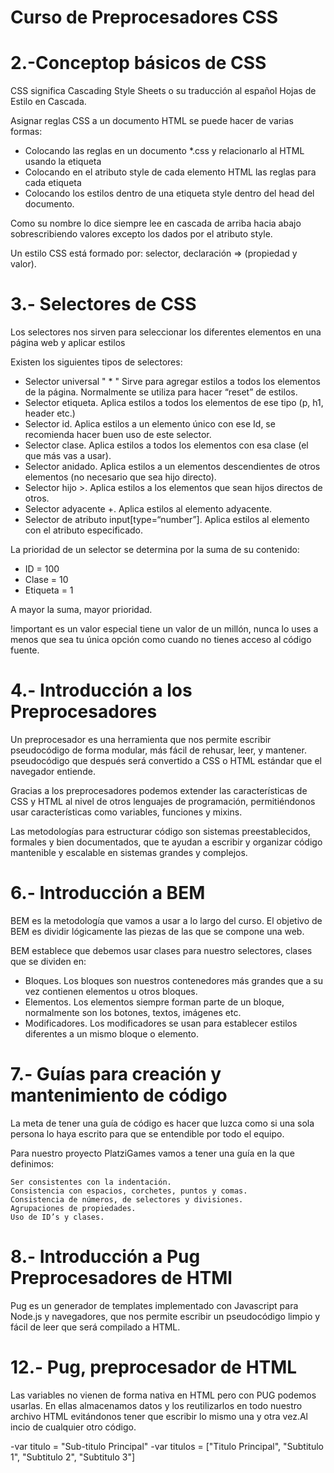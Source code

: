 # Curso de Preprocesadores CSS
2.-Conceptop básicos de CSS
===========================
CSS significa Cascading Style Sheets o su traducción al español Hojas de Estilo en Cascada.

Asignar reglas CSS a un documento HTML se puede hacer de varias formas:

  - Colocando las reglas en un documento *.css y relacionarlo al HTML usando la etiqueta
  - Colocando en el atributo style de cada elemento HTML las reglas para cada etiqueta
  - Colocando los estilos dentro de una etiqueta style dentro del head del documento.

Como su nombre lo dice siempre lee en cascada de arriba hacia abajo sobrescribiendo valores excepto los dados por el atributo style.

Un estilo CSS está formado por: selector, declaración => (propiedad y valor).

3.- Selectores de CSS
=====================
Los selectores nos sirven para seleccionar los diferentes elementos en una página web y aplicar estilos

Existen los siguientes tipos de selectores:

  - Selector universal " * " Sirve para agregar estilos a todos los elementos de la página. 
    Normalmente se utiliza para hacer “reset” de estilos.
  - Selector etiqueta. Aplica estilos a todos los elementos de ese tipo (p, h1, header etc.)
  - Selector id. Aplica estilos a un elemento único con ese Id, se recomienda hacer buen uso de 
    este selector.
  - Selector clase. Aplica estilos a todos los elementos con esa clase (el que más vas a usar).
  - Selector anidado. Aplica estilos a un elementos descendientes de otros elementos (no necesario 
    que sea hijo directo).
  - Selector hijo >. Aplica estilos a los elementos que sean hijos directos de otros.
  - Selector adyacente +. Aplica estilos al elemento adyacente.
  - Selector de atributo input[type=“number”]. Aplica estilos al elemento con el atributo 
    especificado.

La prioridad de un selector se determina por la suma de su contenido:

  - ID = 100
  - Clase = 10
  - Etiqueta = 1

A mayor la suma, mayor prioridad.

!important es un valor especial tiene un valor de un millón, nunca lo uses a menos que sea tu única opción como cuando no tienes acceso al código fuente.

4.- Introducción a los Preprocesadores
======================================
Un preprocesador es una herramienta que nos permite escribir pseudocódigo de forma modular, más fácil de rehusar, leer, y mantener. pseudocódigo que después será convertido a CSS o HTML estándar que el navegador entiende.

Gracias a los preprocesadores podemos extender las características de CSS y HTML al nivel de otros lenguajes de programación, permitiéndonos usar características como variables, funciones y mixins.

Las metodologías para estructurar código son sistemas preestablecidos, formales y bien documentados, que te ayudan a escribir y organizar código mantenible y escalable en sistemas grandes y complejos.

6.- Introducción a BEM
=====================
BEM es la metodología que vamos a usar a lo largo del curso. El objetivo de BEM es dividir lógicamente las piezas de las que se compone una web.

BEM establece que debemos usar clases para nuestro selectores, clases que se dividen en:

  - Bloques. Los bloques son nuestros contenedores más grandes que a su vez contienen elementos u 
    otros bloques.
  - Elementos. Los elementos siempre forman parte de un bloque, normalmente son los botones, 
    textos, imágenes etc.
  - Modificadores. Los modificadores se usan para establecer estilos diferentes a un mismo bloque o 
    elemento.

7.- Guías para creación y mantenimiento de código
=================================================
La meta de tener una guía de código es hacer que luzca como si una sola persona lo haya escrito para que se entendible por todo el equipo.

Para nuestro proyecto PlatziGames vamos a tener una guía en la que definimos:

    Ser consistentes con la indentación.
    Consistencia con espacios, corchetes, puntos y comas.
    Consistencia de números, de selectores y divisiones.
    Agrupaciones de propiedades.
    Uso de ID’s y clases.

8.- Introducción a Pug Preprocesadores de HTMl
==============================================

Pug es un generador de templates implementado con Javascript para Node.js y navegadores, que nos permite escribir un pseudocódigo limpio y fácil de leer que será compilado a HTML.

12.- Pug, preprocesador de HTML
===============================
Las variables no vienen de forma nativa en HTML pero con PUG podemos usarlas. En ellas almacenamos datos y los reutilizarlos en todo nuestro archivo HTML evitándonos tener que escribir lo mismo una y otra vez.Al incio de cualquier otro código.

-var titulo = "Sub-titulo Principal"
-var titulos = ["Titulo Principal", "Subtitulo 1", "Subtitulo 2", "Subtitulo 3"]